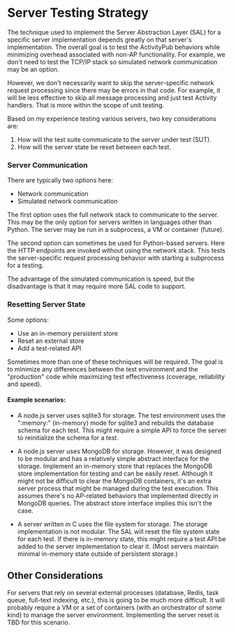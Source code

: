 
# Server Testing Strategy

The technique used to implement the Server Abstraction Layer (SAL) for a specific server implementation depends greatly on that server's implementation. The overall goal is to test the ActivityPub behaviors while minimizing overhead associated with non-AP functionality. For example, we don't need to test the TCP/IP stack so simulated network communication may be an option.

However, we don't necessarily want to skip the server-specific network request processing
since there may be errors in that code. For example, it will be less effective to skip all message processing and just test Activity handlers. That is more within the scope of unit testing.

Based on my experience testing various servers, two key considerations are:

1. How will the test suite communicate to the server under test (SUT).
1. How will the server state be reset between each test.

### Server Communication

There are typically two options here:

* Network communication
* Simulated network communication

The first option uses the full network stack to communicate to the server. This may be the only option for servers written in languages other than Python. The server may be run in a subprocess, a VM or container (future).

The second option can sometimes be used for Python-based servers. Here the HTTP endpoints are invoked without using the network stack. This tests the server-specific request processing behavior with starting a subprocess for a testing.

The advantage of the simulated communication is speed, but the disadvantage is that it may require more SAL code to support.

### Resetting Server State

Some options:

* Use an in-memory persistent store
* Reset an external store
* Add a test-related API

Sometimes more than one of these techniques will be required. The goal is to minimize any differences between the test environment and the "production" code while maximizing test effectiveness (coverage, reliability and speed).

#### Example scenarios:

* A node.js server uses sqlite3 for storage. The test environment uses the ":memory:" (in-memory) mode for sqlite3 and rebuilds the database schema for each test. This might require a simple API to force the server to reinitialize the schema for a test.

* A node.js server uses MongoDB for storage. However, it was designed to be modular and has a relatively simple abstract interface for the storage. Implement an in-memory store that replaces the MongoDB store implementation for testing and can be easily reset. Although it might not be difficult to clear the MongoDB containers, it's an extra server process that might be managed during the test execution. This assumes there's no AP-related behaviors that implemented directly in MongoDB queries. The abstract store interface implies this isn't the case.

* A server written in C uses the file system for storage. The storage implementation is not modular. The SAL will reset the file system state for each test. If there is in-memory state, this might require a test API be added to the server implementation to clear it. (Most servers maintain minimal in-memory state outside of persistent storage.)

## Other Considerations

For servers that rely on several external processes (database, Redis, task queue, full-text indexing, etc.), this is going to be much more difficult. It will probably require a VM or a set of containers (with an orchestrator of some kind) to manage the server environment. Implementing the server reset is TBD for this scenario.
